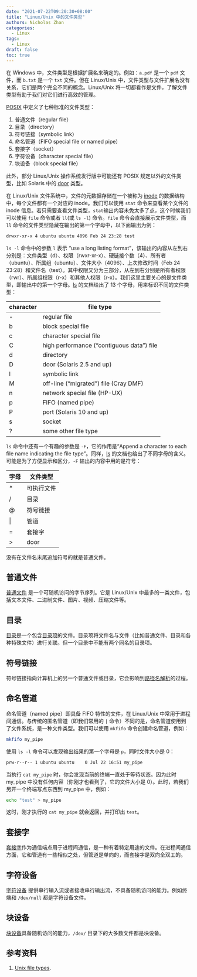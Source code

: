 ```yaml
---
date: "2021-07-22T09:20:30+08:00"
title: "Linux/Unix 中的文件类型"
authors: Nicholas Zhan
categories:
  - Linux
tags:
  - Linux
draft: false
toc: true
---
```


在 Windows 中，文件类型是根据扩展名来确定的。例如：`a.pdf` 是一个 `pdf` 文件，而 `b.txt` 是一个 `txt` 文件。但在 Linux/Unix 中，文件类型与文件扩展名没有关系，它们是两个完全不同的概念。Linux/Unix 将一切都看作是文件，了解文件类型有助于我们对它们进行高效的管理。

[POSIX](https://pubs.opengroup.org/onlinepubs/9699919799.2018edition/basedefs/V1_chap03.html#tag_03_164) 中定义了七种标准的文件类型：

1. 普通文件（regular file）
2. 目录（directory）
3. 符号链接（symbolic link）
4. 命名管道（FIFO special file or named pipe）
5. 套接字（socket）
6. 字符设备（character special file）
7. 块设备（block special file）

此外，部分 Linux/Unix 操作系统发行版中可能还有 POSIX 规定以外的文件类型，比如 Solaris 中的 [door](https://en.wikipedia.org/wiki/Doors_(computing)) 类型。

在 Linux/Unix 文件系统中，文件的元数据存储在一个被称为 [inode](https://en.wikipedia.org/wiki/Inode) 的数据结构中，每个文件都有一个对应的 inode。我们可以使用 `stat` 命令来查看某个文件的 inode 信息。若只需要查看文件类型，`stat`输出内容未免太多了点，这个时候我们可以使用 `file` 命令或者 `ll`(或 `ls -l`) 命令。`file` 命令会直接展示文件类型，而 `ll` 命令的文件类型隐藏在输出的第一个字母中，以下面输出为例：

```txt
drwxr-xr-x 4 ubuntu ubuntu 4096 Feb 24 23:28 test
```

`ls -l` 命令中的参数 `l` 表示 “use a long listing format”，该输出的内容从左到右分别是：文件类型（d）、权限（rwxr-xr-x）、硬链接个数（4）、所有者（ubuntu）、所属组（ubuntu）、文件大小（4096）、上次修改时间（Feb 24 23:28）和文件名（test）。其中权限又分为三部分，从左到右分别是所有者权限（rwr）、所属组权限（r-x）和其他人权限（r-x）。我们这里主要关心的是文件类型，即输出中的第一个字母。[ls](https://www.gnu.org/software/coreutils/manual/html_node/What-information-is-listed.html#What-information-is-listed) 的文档给出了 13 个字母，用来标识不同的文件类型：

| character | file type                                 |
| --------- | ----------------------------------------- |
| -         | regular file                              |
| b         | block special file                        |
| c         | character special file                    |
| C         | high performance (“contiguous data”) file |
| d         | directory                                 |
| D         | door (Solaris 2.5 and up)                 |
| l         | symbolic link                             |
| M         | off-line (“migrated”) file (Cray DMF)     |
| n         | network special file (HP-UX)              |
| p         | FIFO (named pipe)                         |
| P         | port (Solaris 10 and up)                  |
| s         | socket                                    |
| ?         | some other file type                      |

`ls` 命令中还有一个有趣的参数是 `-F`，它的作用是“Append a character to each file name indicating the file type”。同样，[ls](https://www.gnu.org/software/coreutils/manual/html_node/General-output-formatting.html#General-output-formatting) 的文档也给出了不同字母的含义。可能是为了方便显示和区分，`-F` 输出的内容中用的是符号：

| 字母 | 文件类型   |
| ---- | ---------- |
| *    | 可执行文件 |
| /    | 目录       |
| @    | 符号链接   |
| \|   | 管道       |
| =    | 套接字     |
| >    | door      |

没有在文件名末尾追加符号的就是普通文件。

## 普通文件

[普通文件](https://pubs.opengroup.org/onlinepubs/9699919799.2018edition/basedefs/V1_chap03.html#tag_03_323) 是一个可随机访问的字节序列。它是 Linux/Unix 中最多的一类文件，包括文本文件、二进制文件、图片、视频、压缩文件等。

## 目录

[目录](https://pubs.opengroup.org/onlinepubs/9699919799.2018edition/basedefs/V1_chap03.html#tag_03_129)是一个包含[目录项](https://pubs.opengroup.org/onlinepubs/9699919799.2018edition/basedefs/V1_chap03.html#tag_03_130)的文件。目录项将文件名与文件（比如普通文件、目录和各种特殊文件）进行关联。但一个目录中不能有两个同名的目录项。

## 符号链接

符号链接指向计算机上的另一个普通文件或目录，它会影响到[路径名解析](https://pubs.opengroup.org/onlinepubs/9699919799.2018edition/basedefs/V1_chap04.html#tag_04_13)的过程。

## 命名管道

命名管道（named pipe）即具备 FIFO 特性的文件，在 Linux/Unix 中常用于进程间通信。与传统的匿名管道（即我们常用的 `|` 命令）不同的是，命名管道使用到了文件系统，是一种文件类型。我们可以使用 `mkfifo` 命令创建命名管道，例如：

```sh
mkfifo my_pipe
```

使用 `ls -l` 命令可以发现输出结果的第一个字母是 `p`，同时文件大小是 0：

```txt
prw-r--r-- 1 ubuntu ubuntu    0 Jul 22 16:51 my_pipe
```

当执行 `cat my_pipe` 时，你会发现当前的终端一直处于等待状态。因为此时 my_pipe 中没有任何内容（你刚才也看到了，它的文件大小是 0）。此时，若我们另开一个终端写点东西到 my_pipe 中，例如：

```sh
echo "test" > my_pipe
```
这时，刚才执行的 `cat my_pipe` 就会返回，并打印出 `test`。


## 套接字

[套接字](https://pubs.opengroup.org/onlinepubs/9699919799.2018edition/basedefs/V1_chap03.html#tag_03_356)作为通信端点用于进程间通信，是一种有着特定用途的文件。在进程间通信方面，它和管道有一些相似之处，但管道是单向的，而套接字是双向全双工的。

## 字符设备

[字符设备](https://pubs.opengroup.org/onlinepubs/9699919799.2018edition/basedefs/V1_chap03.html#tag_03_91) 提供串行输入流或者接收串行输出流，不具备随机访问的能力。例如终端和 `/dev/null` 都是字符设备文件。

## 块设备

[块设备](https://pubs.opengroup.org/onlinepubs/9699919799.2018edition/basedefs/V1_chap03.html#tag_03_79)具备随机访问的能力，`/dev/` 目录下的大多数文件都是块设备。

## 参考资料

1. [Unix file types](https://en.wikipedia.org/wiki/Unix_file_types).
